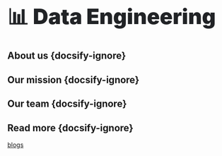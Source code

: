 <span style="font-size:3rem; margin-top:0; font-weight:900; color:#212326;">
📊 Data Engineering
</span>

## About us {docsify-ignore}

## Our mission {docsify-ignore}

## Our team {docsify-ignore}

## Read more {docsify-ignore}
[blogs](_assets/blogs.html ':include :type=iframe width=100% height=800px')